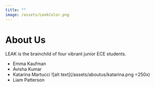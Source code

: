 ```yaml
---
title: ""
image: /assets/LeekColor.png
---
```


# About Us

LEAK is the brainchild of four vibrant junior ECE students.
- Emma Kaufman
- Avisha Kumar
- Katarina Martucci
![alt text](/assets/aboutus/katarina.png =250x)
- Liam Patterson